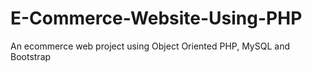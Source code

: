# E-Commerce-Website-Using-PHP
An ecommerce web project using Object Oriented PHP, MySQL and Bootstrap


